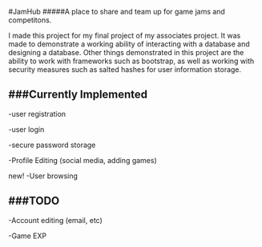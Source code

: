 #JamHub
#####A place to share and team up for game jams and competitons.

I made this project for my final project of my associates project. It was made to demonstrate a working ability of interacting with a database and designing a database. Other things demonstrated in this project are the ability to work with frameworks such as bootstrap, as well as working with security measures such as salted hashes for user information storage. 

###Currently Implemented
-----------------------
  -user registration

  -user login

  -secure password storage

  -Profile Editing (social media, adding games)
  
new! -User browsing


###TODO
-----------------------
  -Account editing (email, etc)

  -Game EXP

